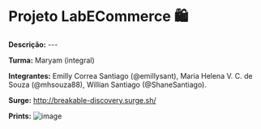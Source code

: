 # Projeto LabECommerce 🛍️

**Descrição:** ---

**Turma:** Maryam (integral)

**Integrantes:** Emilly Correa Santiago (@emillysant), Maria Helena V. C. de Souza (@mhsouza88), Willian Santiago (@ShaneSantiago).

**Surge:** http://breakable-discovery.surge.sh/

**Prints:**
![image](https://user-images.githubusercontent.com/70452464/133907844-2efd739a-0099-43b7-a662-311dd4ac459b.png)



